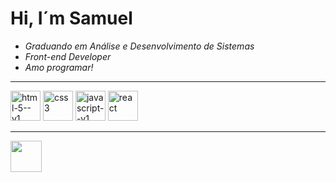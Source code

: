# Hi, I´m Samuel
- <i>Graduando em Análise e Desenvolvimento de Sistemas</i>
- _Front-end Developer_
- _Amo programar!_
<hr>
<div>
  <img width="48" height="48" src="https://img.icons8.com/color/48/html-5--v1.png" alt="html-5--v1"/>
  <img width="48" height="48" src="https://img.icons8.com/color/48/css3.png" alt="css3"/>
  <img width="48" height="48" src="https://img.icons8.com/color/48/javascript--v1.png" alt="javascript--v1"/>
  <img width="48" height="48" src="https://img.icons8.com/plasticine/100/react.png" alt="react"/>
</div>

<hr>

<img align="center" width="50" height="50" src="https://user-images.githubusercontent.com/74038190/226127923-0e8b7792-7b3c-462b-951b-63c96ba1a5af.gif" />

